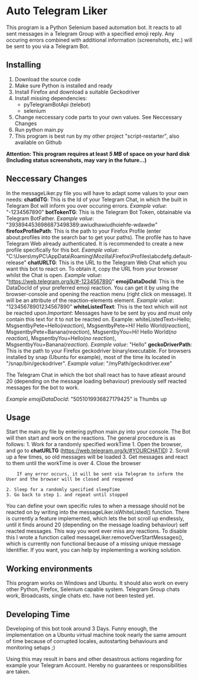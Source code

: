 # Auto Telegram Liker
This program is a Python Selenium based automation bot.
It reacts to all sent messages in a Telegram Group with a specified emoji reply.
Any occuring errors combined with additional information (screenshots, etc.) will be sent to you via a Telegram Bot.


## Installing
1. Download the source code
2. Make sure Python is installed and ready
3. Install Firefox and download a suitable Geckodriver
4. Install missing dependencies:
    - pyTelegramBotApi (telebot)
	- selenium
5. Change neccessary code parts to your own values. See Neccessary Changes
6. Run python main.py
7. This program is best run by my other project "script-restarter", also available on Github

**Attention: This program requires at least _5 MB_ of space on your hard disk (Including status screenshots, may vary in the future...)**


## Neccessary Changes
In the messageLiker.py file you will have to adapt some values to your own needs:
**chatIdTG**: This is the Id of your Telegram Chat, in which the built in Telegram Bot will inform you over occuring errors. *Example value*: "-1234567890"
**botTokenTG**: This is the Telegram Bot Token, obtainable via Telegram BotFather. *Example value*: "3938944536986873498389:awiudhawiudhoiehfe-wdawdw"
**firefoxProfilePath**: This is the path to your Firefox Profile (enter about:profiles into the search bar to get your paths). The profile has to have Telegram Web already authenticated. It is recommended to create a new profile specifically for this bot. *Example value*: "C:\Users\myPC\AppData\Roaming\Mozilla\Firefox\Profiles\abcdefg.default-release"
**chatURLTG**: This is the URL to the Telegram Web Chat which you want this bot to react on. To obtain it, copy the URL from your browser whilst the Chat is open. *Example value*: "https://web.telegram.org/k/#-1234567890"
**emojiDataDocId**: This is the DataDocId of your preferred emoji reaction. You can get it by using the browser-console and opening the reaction menu (right click on message). It will be an attribute of the reaction-elements element. *Example value*: "12345678901234567890"
**whiteListedText**: This is the text which will not be reacted upon.*Important*: Messages have to be sent by you and must only contain this text for it to not be reacted on. Example: whiteListedText=Hello; MsgsentbyPete=Hello(*reaction*), MsgsentbyPete=Hi! Hello World(*reaction*), MsgsentbyPete=Banana(*reaction*), MsgsentbyYou=Hi! Hello World(*no reaction*), MsgsentbyYou=Hello(*no reaction*), MsgsentbyYou=Banana(*reaction*). *Example value*: "Hello"
**geckoDriverPath**: This is the path to your Firefox geckodriver binary/executable. For browsers installed by snap (Ubuntu for example), most of the time its located in "/snap/bin/geckodriver". *Example value*: "/myPath/geckodriver.exe"

The Telegram Chat in which the bot shall react has to have atleast around 20 (depending on the message loading behaviour) previously self reacted messages for the bot to work.

*Example emojiDataDocId*: "5051019936827179425" is Thumbs up

## Usage
Start the main.py file by entering python main.py into your console.
The Bot will then start and work on the reactions.
The general procedure is as follows:
	1. Work for a randomly specified workTime
		1. Open the browser, and go to **chatURLTG** (https://web.telegram.org/k/#YOURCHATID)
		2. Scroll up a few times, so old messages will be loaded
		3. Get messages and react to them until the workTime is over
		4. Close the browser
		
		If any error occurs, it will be sent via Telegram to inform the User and the browser will be closed and reopened
	
	2. Sleep for a randomly specified sleepTime
	3. Go back to step 1. and repeat until stopped
	
	
You can define your own specific rules to when a message should not be reacted on by writing into the messageLiker.isWhiteListed() function.
There is currently a feature implemented, which lets the bot scroll up endlessly, until it finds around 20 (depending on the message loading behaviour) self reacted messages. This way you wont ever miss any reactions. To disable this I wrote a function called messageLiker.removeOverStartMessages(), which is currently non functional because of a missing unique message Identifier. If you want, you can help by implementing a working solution.

	
	
## Working environments
This program works on Windows and Ubuntu.
It should also work on every other Python, Firefox, Selenium capable system.
Telegram Group chats work, Broadcasts, single chats etc. have not been tested yet.


## Developing Time
Developing of this bot took around 3 Days.
Funny enough, the implementation on a Ubuntu virtual machine took nearly the same amount of time because of corrupted locales, autostarting behaviours and monitoring setups ;)




Using this may result in bans and other desastrous actions regarding for example your Telegram Account. Hereby no guarantees or responsibilities are taken.
